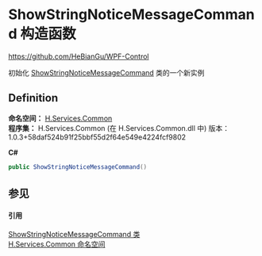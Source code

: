 # ShowStringNoticeMessageCommand 构造函数
https://github.com/HeBianGu/WPF-Control

初始化 <a href="515cb400-e649-75b5-2a8c-b3bb110769f7">ShowStringNoticeMessageCommand</a> 类的一个新实例



## Definition
**命名空间：** <a href="b9cdd84f-6623-a51a-f53b-465103ced202">H.Services.Common</a>  
**程序集：** H.Services.Common (在 H.Services.Common.dll 中) 版本：1.0.3+58daf524b91f25bbf55d2f64e549e4224fcf9802

**C#**
``` C#
public ShowStringNoticeMessageCommand()
```



## 参见


#### 引用
<a href="515cb400-e649-75b5-2a8c-b3bb110769f7">ShowStringNoticeMessageCommand 类</a>  
<a href="b9cdd84f-6623-a51a-f53b-465103ced202">H.Services.Common 命名空间</a>  
